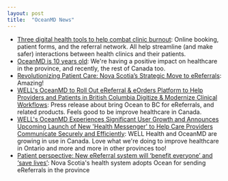 ```yaml
---
layout: post
title:  "OceanMD News"
---
```


* [Three digital health tools to help combat clinic burnout](https://www.oceanmd.com/news/digital-health-tools-combat-clinic-burnout/): Online booking, patient forms, and the referral network. All help streamline (and make safer) interactions between health clinics and their patients.
* [OceanMD is 10 years old](https://www.oceanmd.com/news/introducing-oceanmd/): We're having a positive impact on healthcare in the province, and recently, the rest of Canada too.
* [Revolutionizing Patient Care: Nova Scotia’s Strategic Move to eReferrals](https://www.oceanmd.com/news/nova-scotia-ereferral-update/): Amazing!
* [WELL's OceanMD to Roll Out eReferral & eOrders Platform to Help Providers and Patients in British Columbia Digitize & Modernize Clinical Workflows](https://finance.yahoo.com/news/wells-oceanmd-roll-ereferral-eorders-100000646.html): Press release about bring Ocean to BC for eReferrals, and related products. Feels good to be improve healthcare in Canada.
* [WELL's OceanMD Experiences Significant User Growth and Announces Upcoming Launch of New 'Health Messenger' to Help Care Providers Communicate Securely and Efficiently](https://www.newswire.ca/news-releases/well-s-oceanmd-experiences-significant-user-growth-and-announces-upcoming-launch-of-new-health-messenger-to-help-care-providers-communicate-securely-and-efficiently-891854485.html): WELL Health and OceanMD are growing in use in Canada. Love what we're doing to improve healthcare in Ontario and more and more in other provinces too!
* [Patient perspective: New eReferral system will ‘benefit everyone’ and ‘save lives’](https://www.nshealth.ca/news-and-notices/patient-perspective-new-ereferral-system-will-benefit-everyone-and-save-lives): Nova Scotia's health system adopts Ocean for sending eReferrals in the province